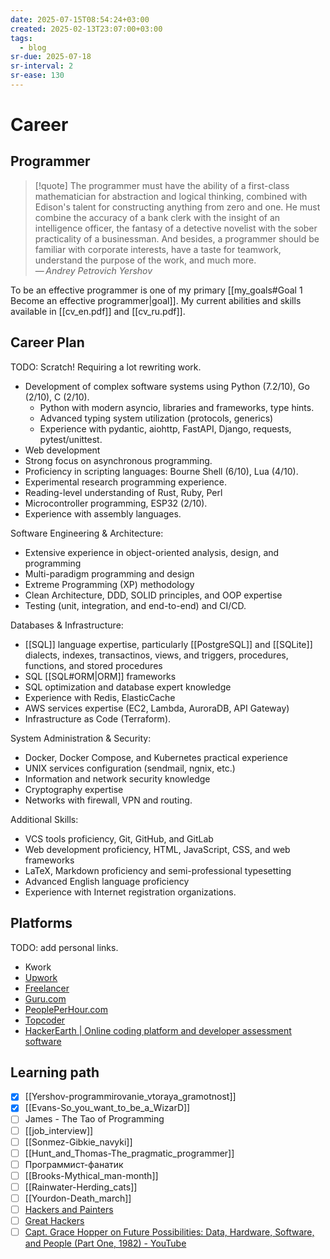 ```yaml
---
date: 2025-07-15T08:54:24+03:00
created: 2025-02-13T23:07:00+03:00
tags:
  - blog
sr-due: 2025-07-18
sr-interval: 2
sr-ease: 130
---
```


# Career

## Programmer

> [!quote] 
  The programmer must have the ability of a first-class mathematician for
  abstraction and logical thinking, combined with Edison's talent for
  constructing anything from zero and one. He must combine the accuracy of a
  bank clerk with the insight of an intelligence officer, the fantasy of a
  detective novelist with the sober practicality of a businessman. And besides, a programmer should be familiar with corporate interests, have a taste for teamwork, understand the purpose of the work, and much more.\
> — <cite>Andrey Petrovich Yershov</cite>

To be an effective programmer is one of my primary [[my_goals#Goal 1 Become an effective programmer|goal]]. My current abilities and skills available in [[cv_en.pdf]] and [[cv_ru.pdf]].

## Career Plan

TODO: Scratch! Requiring a lot rewriting work.

- Development of complex software systems using Python (7.2/10), Go (2/10), C (2/10).
	- Python with modern asyncio, libraries and frameworks, type hints.
	- Advanced typing system utilization (protocols, generics)
	- Experience with pydantic, aiohttp, FastAPI, Django, requests, pytest/unittest.
- Web development
- Strong focus on asynchronous programming.
- Proficiency in scripting languages: Bourne Shell (6/10), Lua (4/10).
- Experimental research programming experience.
- Reading-level understanding of Rust, Ruby, Perl
- Microcontroller programming, ESP32 (2/10).
- Experience with assembly languages.

Software Engineering & Architecture:

- Extensive experience in object-oriented analysis, design, and programming
- Multi-paradigm programming and design
- Extreme Programming (XP) methodology
- Clean Architecture, DDD, SOLID principles, and OOP expertise
- Testing (unit, integration, and end-to-end) and CI/CD.

Databases & Infrastructure:

- [[SQL]] language expertise, particularly [[PostgreSQL]] and [[SQLite]]
  dialects, indexes, transactinos, views, and triggers, procedures, functions,
  and stored procedures
- SQL [[SQL#ORM|ORM]] frameworks
- SQL optimization and database expert knowledge
- Experience with Redis, ElasticCache
- AWS services expertise (EC2, Lambda, AuroraDB, API Gateway)
- Infrastructure as Code (Terraform).

System Administration & Security:

- Docker, Docker Compose, and Kubernetes practical experience
- UNIX services configuration (sendmail, ngnix, etc.)
- Information and network security knowledge
- Cryptography expertise
- Networks with firewall, VPN and routing.

Additional Skills:

- VCS tools proficiency, Git, GitHub, and GitLab
- Web development proficiency, HTML, JavaScript, CSS, and web frameworks
- LaTeX, Markdown proficiency and semi-professional typesetting
- Advanced English language proficiency
- Experience with Internet registration organizations.

## Platforms

TODO: add personal links.

- Kwork
- [Upwork](https://www.upwork.com/)
- [Freelancer](https://www.freelancer.com/)
- [Guru.com](https://www.guru.com/)
- [PeoplePerHour.com](https://www.peopleperhour.com/)
- [Topcoder](https://www.topcoder.com/)
- [HackerEarth | Online coding platform and developer assessment software](https://www.hackerearth.com/)

## Learning path

- [x] [[Yershov-programmirovanie_vtoraya_gramotnost]]
- [x] [[Evans-So_you_want_to_be_a_WizarD]]
- [ ] James - The Tao of Programming
- [ ] [[job_interview]]
- [ ] [[Sonmez-Gibkie_navyki]]
- [ ] [[Hunt_and_Thomas-The_pragmatic_programmer]]
- [ ] Программист-фанатик
- [ ] [[Brooks-Mythical_man-month]]
- [ ] [[Rainwater-Herding_cats]]
- [ ] [[Yourdon-Death_march]]
- [ ] [Hackers and Painters](https://paulgraham.com/hp.html)
- [ ] [Great Hackers](https://paulgraham.com/gh.html)
- [ ] [Capt. Grace Hopper on Future Possibilities: Data, Hardware, Software, and People (Part One, 1982) - YouTube](https://www.youtube.com/watch?v=si9iqF5uTFk)
